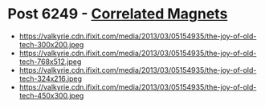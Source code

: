 # Post 6249 - [Correlated Magnets](https://www.ifixit.com/News/6249/correlated-magnets)

- https://valkyrie.cdn.ifixit.com/media/2013/03/05154935/the-joy-of-old-tech-300x200.jpeg
- https://valkyrie.cdn.ifixit.com/media/2013/03/05154935/the-joy-of-old-tech-768x512.jpeg
- https://valkyrie.cdn.ifixit.com/media/2013/03/05154935/the-joy-of-old-tech-324x216.jpeg
- https://valkyrie.cdn.ifixit.com/media/2013/03/05154935/the-joy-of-old-tech-450x300.jpeg
